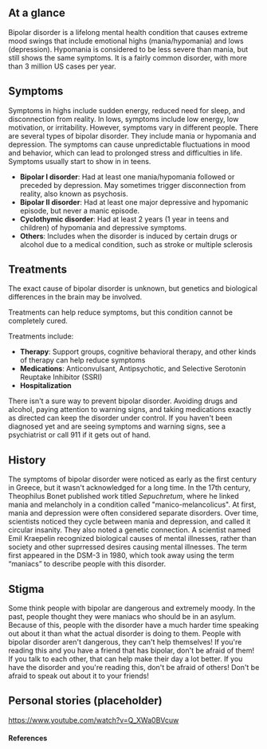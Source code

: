 ## At a glance
Bipolar disorder is a lifelong mental health condition that causes extreme mood swings that include emotional highs (mania/hypomania) and lows (depression). Hypomania is considered to be less severe than mania, but still shows the same symptoms. It is a fairly common disorder, with more than 3 million US cases per year.

## Symptoms
Symptoms in highs include sudden energy, reduced need for sleep, and disconnection from reality. In lows, symptoms include low energy, low motivation, or irritability. However, symptoms vary in different people. There are several types of bipolar disorder. They include mania or hypomania and depression. The symptoms can cause unpredictable fluctuations in mood and behavior, which can lead to prolonged stress and difficulties in life. Symptoms usually start to show in in teens.
- **Bipolar I disorder**: Had at least one mania/hypomania followed or preceded by depression. May sometimes trigger disconnection from reality, also known as psychosis.
- **Bipolar II disorder**: Had at least one major depressive and hypomanic episode, but never a manic episode.
- **Cyclothymic disorder**: Had at least 2 years (1 year in teens and children) of hypomania and depressive symptoms.
- **Others**: Includes when the disorder is induced by certain drugs or alcohol due to a medical condition, such as stroke or multiple sclerosis

## Treatments
The exact cause of bipolar disorder is unknown, but genetics and biological differences in the brain may be involved.

Treatments can help reduce symptoms, but this condition cannot be completely cured.

Treatments include:
- **Therapy**: Support groups, cognitive behavioral therapy, and other kinds of therapy can help reduce symptoms
- **Medications**: Anticonvulsant, Antipsychotic, and Selective Serotonin Reuptake Inhibitor (SSRI) 
- **Hospitalization**

There isn't a sure way to prevent bipolar disorder. Avoiding drugs and alcohol, paying attention to warning signs, and taking medications exactly as directed can keep the disorder under control. If you haven't been diagnosed yet and are seeing symptoms and warning signs, see a psychiatrist or call 911 if it gets out of hand.

## History
The symptoms of bipolar disorder were noticed as early as the first century in Greece, but it wasn't acknowledged for a long time. In the 17th century, Theophilus Bonet published work titled *Sepuchretum*, where he linked mania and melancholy in a condition called "manico-melancolicus". At first, mania and depression were often considered separate disorders. Over time, scientists noticed they cycle between mania and depression, and called it circular insanity. They also noted a genetic connection. A scientist named Emil Kraepelin recognized biological causes of mental illnesses, rather than society and other suprressed desires causing mental illnesses. The term first appeared in the DSM-3 in 1980, which took away using the term “maniacs” to describe people with this disorder.

## Stigma
Some think people with bipolar are dangerous and extremely moody. In the past, people thought they were maniacs who should be in an asylum. Because of this, people with the disorder have a much harder time speaking out about it than what the actual disorder is doing to them. People with bipolar disorder aren't dangerous, they can't help themselves! If you're reading this and you have a friend that has bipolar, don't be afraid of them! If you talk to each other, that can help make their day a lot better. If you have the disorder and you're reading this, don't be afraid of others! Don't be afraid to speak out about it to your friends!

## Personal stories (placeholder)
https://www.youtube.com/watch?v=Q_XWa0BVcuw

#### References
